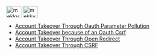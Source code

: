 
<a href="https://twitter.com/mekky49295157" target="blank"><img align="center" src="https://raw.githubusercontent.com/rahuldkjain/github-profile-readme-generator/master/src/images/icons/Social/twitter.svg" alt="mekky49295157" height="30" width="40" /></a>
<a href="https://www.linkedin.com/in/muhammed-mekkawy-1504821b2/" target="blank">
<img align="center" src="https://raw.githubusercontent.com/rahuldkjain/github-profile-readme-generator/master/src/images/icons/Social/linked-in-alt.svg" alt="mekky49295157" height="30" width="40"/></a>
 <ul>
  <li><a href="oauthparameterpollutionopenredirect">Account Takeover Through Oauth Parameter Pollution</a></li>
  <li><a href="range_oauth_csrf_ato">Account Takeover because of an Oauth Csrf</a></li>
 <li><a href="OpenRedirect/Account Takeover Through Open Redirect">Account Takeover Through Open Redirect</a></li>
 <li><a href="CSRF/ATO_Through_CSRF">Account Takeover Through CSRF</a></li>
</ul> 
